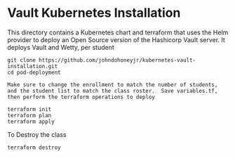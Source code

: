 # Vault Kubernetes Installation
This directory contains a Kubernetes chart and terraform that uses the Helm provider to deploy an Open Source version of the Hashicorp Vault server.  It deploys Vault and Wetty, per student

```
git clone https://github.com/johndohoneyjr/kubernetes-vault-installation.git
cd pod-deployment

Make sure to change the enrollment to match the number of students, and the student list to match the class roster.  Save variables.tf, then perform the terraform operations to deploy

terraform init
terraform plan
terraform apply
```

To Destroy the class
```
terraform destroy
```

